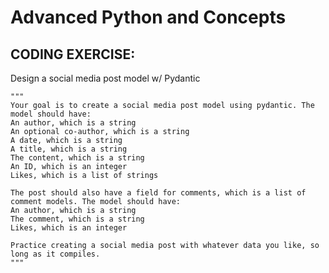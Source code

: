 # Advanced Python and Concepts

## CODING EXERCISE: 
Design a social media post model w/ Pydantic

```python=
"""
Your goal is to create a social media post model using pydantic. The model should have:
An author, which is a string
An optional co-author, which is a string
A date, which is a string
A title, which is a string
The content, which is a string
An ID, which is an integer
Likes, which is a list of strings

The post should also have a field for comments, which is a list of comment models. The model should have:
An author, which is a string
The comment, which is a string
Likes, which is an integer

Practice creating a social media post with whatever data you like, so long as it compiles.
"""
```
